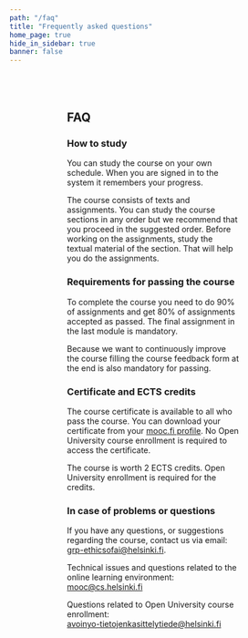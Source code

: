 ```yaml
---
path: "/faq"
title: "Frequently asked questions"
home_page: true
hide_in_sidebar: true
banner: false
---
```



<!-- Note: temporary styling -->

<div style="max-width:60%; margin: 5rem auto;">

## FAQ

### How to study

You can study the course on your own schedule. When you are signed in to the system it remembers your progress.

The course consists of texts and assignments. You can study the course sections in any order but we recommend that you proceed in the suggested order. Before working on the assignments, study the textual material of the section. That will help you do the assignments.

### Requirements for passing the course

To complete the course you need to do 90% of assignments and get 80% of assignments accepted as passed. The final assignment in the last module is mandatory.

Because we want to continuously improve the course filling the course feedback form at the end is also mandatory for passing.

### Certificate and ECTS credits

The course certificate is available to all who pass the course. You can download your certificate from your [mooc.fi profile](https://www.mooc.fi/en/profile/completions). No Open University course enrollment is required to access the certificate.

The course is worth 2 ECTS credits. Open University enrollment is required for the credits.

### In case of problems or questions

If you have any questions, or suggestions regarding the course, contact us via email: <br> <grp-ethicsofai@helsinki.fi>.

Technical issues and questions related to the online learning environment: <br> <mooc@cs.helsinki.fi>

Questions related to Open University course enrollment: <br> <avoinyo-tietojenkasittelytiede@helsinki.fi>

</div>

